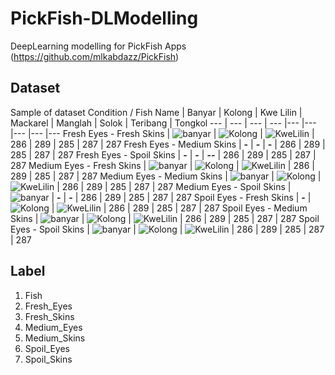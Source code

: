 # PickFish-DLModelling
DeepLearning modelling for PickFish Apps (https://github.com/mlkabdazz/PickFish)

## Dataset
Sample of dataset
Condition / Fish Name | Banyar | Kolong | Kwe Lilin | Mackarel | Manglah | Solok | Teribang | Tongkol
--- | --- | --- | --- |--- |--- |--- |--- |---
Fresh Eyes - Fresh Skins | ![banyar](/assets/images/BR-FF.jpg) | ![Kolong](/assets/images/KG-FF.jpg) | ![KweLilin](/assets/images/KL-FF.jpg) | 286 | 289 | 285 | 287 | 287
Fresh Eyes - Medium Skins | **-** | **-** | **-** | 286 | 289 | 285 | 287 | 287
Fresh Eyes - Spoil Skins | **-** | **-** | **--** | 286 | 289 | 285 | 287 | 287
Medium Eyes - Fresh Skins | ![banyar](/assets/images/BR-MF.jpg) | ![Kolong](/assets/images/KG-MF.jpg) | ![KweLilin](/assets/images/KL-MF.jpg) | 286 | 289 | 285 | 287 | 287
Medium Eyes - Medium Skins | ![banyar](/assets/images/BR-MM.jpg)  | ![Kolong](/assets/images/KG-MM.jpg) | ![KweLilin](/assets/images/KL-MM.jpg) | 286 | 289 | 285 | 287 | 287
Medium Eyes - Spoil Skins | ![banyar](/assets/images/BR-MS.jpg)  | **-** | **-** | 286 | 289 | 285 | 287 | 287
Spoil Eyes - Fresh Skins | **-** | ![Kolong](/assets/images/KG-SF.jpg) | ![KweLilin](/assets/images/KL-SF.jpg) | 286 | 289 | 285 | 287 | 287
Spoil Eyes - Medium Skins | ![banyar](/assets/images/BR-SM.jpg) | ![Kolong](/assets/images/KG-SM.jpg) | ![KweLilin](/assets/images/KL-SM.jpg) | 286 | 289 | 285 | 287 | 287
Spoil Eyes - Spoil Skins | ![banyar](/assets/images/BR-SS.jpg) | ![Kolong](/assets/images/KG-SS.jpg) | ![KweLilin](/assets/images/KL-SS.jpg) | 286 | 289 | 285 | 287 | 287

## Label
1. Fish
2. Fresh_Eyes
3. Fresh_Skins
4. Medium_Eyes
5. Medium_Skins
6. Spoil_Eyes
7. Spoil_Skins
